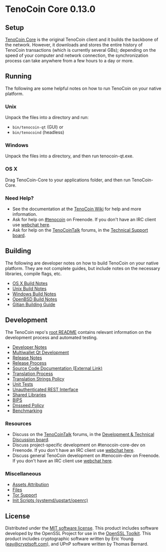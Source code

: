 TenoCoin Core 0.13.0
=====================

Setup
---------------------
[TenoCoin Core](http://teno.io/en/download) is the original TenoCoin client and it builds the backbone of the network. However, it downloads and stores the entire history of TenoCoin transactions (which is currently several GBs); depending on the speed of your computer and network connection, the synchronization process can take anywhere from a few hours to a day or more.

Running
---------------------
The following are some helpful notes on how to run TenoCoin on your native platform.

### Unix

Unpack the files into a directory and run:

- `bin/tenocoin-qt` (GUI) or
- `bin/tenocoind` (headless)

### Windows

Unpack the files into a directory, and then run tenocoin-qt.exe.

### OS X

Drag TenoCoin-Core to your applications folder, and then run TenoCoin-Core.

### Need Help?

* See the documentation at the [TenoCoin Wiki](https://en.tenocoin.it/wiki/Main_Page)
for help and more information.
* Ask for help on [#tenocoin](http://webchat.freenode.net?channels=tenocoin) on Freenode. If you don't have an IRC client use [webchat here](http://webchat.freenode.net?channels=tenocoin).
* Ask for help on the [TenoCoinTalk](https://tenocointalk.org/) forums, in the [Technical Support board](https://tenocointalk.org/index.php?board=4.0).

Building
---------------------
The following are developer notes on how to build TenoCoin on your native platform. They are not complete guides, but include notes on the necessary libraries, compile flags, etc.

- [OS X Build Notes](build-osx.md)
- [Unix Build Notes](build-unix.md)
- [Windows Build Notes](build-windows.md)
- [OpenBSD Build Notes](build-openbsd.md)
- [Gitian Building Guide](gitian-building.md)

Development
---------------------
The TenoCoin repo's [root README](/README.md) contains relevant information on the development process and automated testing.

- [Developer Notes](developer-notes.md)
- [Multiwallet Qt Development](multiwallet-qt.md)
- [Release Notes](release-notes.md)
- [Release Process](release-process.md)
- [Source Code Documentation (External Link)](https://dev.visucore.com/tenocoin/doxygen/)
- [Translation Process](translation_process.md)
- [Translation Strings Policy](translation_strings_policy.md)
- [Unit Tests](unit-tests.md)
- [Unauthenticated REST Interface](REST-interface.md)
- [Shared Libraries](shared-libraries.md)
- [BIPS](bips.md)
- [Dnsseed Policy](dnsseed-policy.md)
- [Benchmarking](benchmarking.md)

### Resources
* Discuss on the [TenoCoinTalk](https://tenocointalk.org/) forums, in the [Development & Technical Discussion board](https://tenocointalk.org/index.php?board=6.0).
* Discuss project-specific development on #tenocoin-core-dev on Freenode. If you don't have an IRC client use [webchat here](http://webchat.freenode.net/?channels=tenocoin-core-dev).
* Discuss general TenoCoin development on #tenocoin-dev on Freenode. If you don't have an IRC client use [webchat here](http://webchat.freenode.net/?channels=tenocoin-dev).

### Miscellaneous
- [Assets Attribution](assets-attribution.md)
- [Files](files.md)
- [Tor Support](tor.md)
- [Init Scripts (systemd/upstart/openrc)](init.md)

License
---------------------
Distributed under the [MIT software license](http://www.opensource.org/licenses/mit-license.php).
This product includes software developed by the OpenSSL Project for use in the [OpenSSL Toolkit](https://www.openssl.org/). This product includes
cryptographic software written by Eric Young ([eay@cryptsoft.com](mailto:eay@cryptsoft.com)), and UPnP software written by Thomas Bernard.
